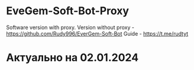 # EveGem-Soft-Bot-Proxy
Software version with proxy. Version without proxy - https://github.com/Rudy996/EverGem-Soft-Bot
Guide - https://t.me/rudtyt

# Актуально на 02.01.2024
